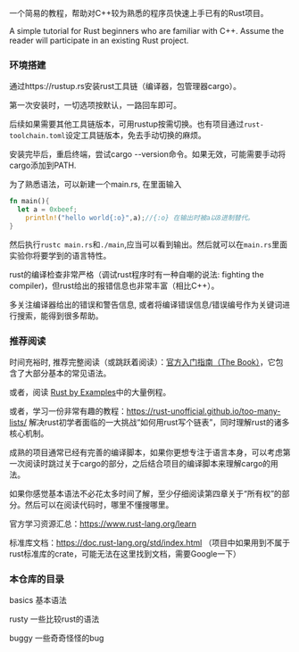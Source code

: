 一个简易的教程，帮助对C++较为熟悉的程序员快速上手已有的Rust项目。

A simple tutorial for Rust beginners who are familiar with C++. Assume the reader will participate in an existing Rust project.

### 环境搭建

通过https://rustup.rs安装rust工具链（编译器，包管理器cargo）。

第一次安装时，一切选项按默认，一路回车即可。

后续如果需要其他工具链版本，可用rustup按需切换。也有项目通过`rust-toolchain.toml`设定工具链版本，免去手动切换的麻烦。

安装完毕后，重启终端，尝试cargo --version命令。如果无效，可能需要手动将cargo添加到PATH.

为了熟悉语法，可以新建一个main.rs, 在里面输入
```rust
fn main(){
  let a = 0xbeef;
	println!("hello world{:o}",a);//{:o} 在输出时被a以8进制替代。
}
```
然后执行`rustc main.rs`和`./main`,应当可以看到输出。然后就可以在`main.rs`里面实验你将要学到的语言特性。

rust的编译检查非常严格（调试rust程序时有一种自嘲的说法: fighting the compiler)，但rust给出的报错信息也非常丰富（相比C++）。

多关注编译器给出的错误和警告信息, 或者将编译错误信息/错误编号作为关键词进行搜索，能得到很多帮助。

### 推荐阅读

时间充裕时, 推荐完整阅读（或跳跃着阅读）：[官方入门指南（The Book）](https://doc.rust-lang.org/book/)，它包含了大部分基本的常见语法。

或者，阅读 [Rust by Examples](https://doc.rust-lang.org/rust-by-example/hello/print.html)中的大量例程。

或者，学习一份非常有趣的教程：https://rust-unofficial.github.io/too-many-lists/ 解决rust初学者面临的一大挑战“如何用rust写个链表”，同时理解rust的诸多核心机制。

成熟的项目通常已经有完善的编译脚本，如果你更想专注于语言本身，可以考虑第一次阅读时跳过关于cargo的部分，之后结合项目的编译脚本来理解cargo的用法。

如果你感觉基本语法不必花太多时间了解，至少仔细阅读第四章关于“所有权”的部分。然后可以在阅读代码时，哪里不懂搜哪里。

官方学习资源汇总：https://www.rust-lang.org/learn

标准库文档：https://doc.rust-lang.org/std/index.html （项目中如果用到不属于rust标准库的crate，可能无法在这里找到文档，需要Google一下）

### 本仓库的目录

basics 基本语法

rusty 一些比较rust的语法

buggy 一些奇奇怪怪的bug

